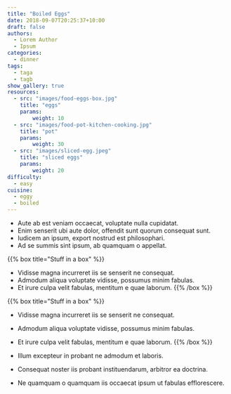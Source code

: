 ```yaml
---
title: "Boiled Eggs"
date: 2018-09-07T20:25:37+10:00
draft: false
authors: 
  - Lorem Author
  - Ipsum
categories: 
  - dinner
tags: 
  - taga 
  - tagb
show_gallery: true
resources:
  - src: "images/food-eggs-box.jpg"
    title: "eggs"
    params:
        weight: 10
  - src: "images/food-pot-kitchen-cooking.jpg"
    title: "pot"
    params:
        weight: 30
  - src: "images/sliced-egg.jpeg"
    title: "sliced eggs"
    params:
        weight: 20
difficulty: 
  - easy
cuisine: 
  - eggy
  - boiled
---
```


- Aute ab est veniam occaecat, voluptate nulla cupidatat. 
- Enim senserit ubi aute dolor, offendit sunt quorum consequat sunt. 
- Iudicem an ipsum, export nostrud est philosophari. 
- Ad se summis sint ipsum, ab quamquam o appellat. 

{{% box title="Stuff in a box" %}}
- Vidisse magna incurreret iis se senserit ne consequat. 
- Admodum aliqua voluptate vidisse, possumus minim fabulas. 
- Et irure culpa velit fabulas, mentitum e quae laborum. 
{{% /box %}}

{{% box title="Stuff in a box" %}}
- Vidisse magna incurreret iis se senserit ne consequat. 
- Admodum aliqua voluptate vidisse, possumus minim fabulas. 
- Et irure culpa velit fabulas, mentitum e quae laborum. 
{{% /box %}}

- Illum excepteur in probant ne admodum et laboris. 
- Consequat noster iis probant instituendarum, arbitror ea doctrina. 
- Ne quamquam o quamquam iis occaecat ipsum ut fabulas efflorescere.